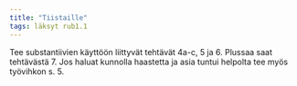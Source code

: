 ```yaml
---
title: "Tiistaille"
tags: läksyt rub1.1
---
```


Tee substantiivien käyttöön liittyvät tehtävät 4a-c, 5 ja 6. Plussaa saat tehtävästä 7. Jos haluat kunnolla haastetta ja asia tuntui helpolta tee myös työvihkon s. 5.